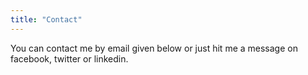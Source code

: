 ```yaml
---
title: "Contact"
---
```


You can contact me by email given below or just hit me a message on facebook, twitter or linkedin.
